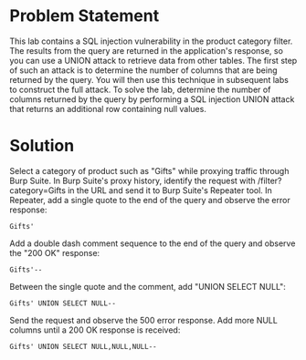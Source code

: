 # Problem Statement

This lab contains a SQL injection vulnerability in the product category filter. The results from the query are returned in the application's response, so you can use a UNION attack to retrieve data from other tables. The first step of such an attack is to determine the number of columns that are being returned by the query. You will then use this technique in subsequent labs to construct the full attack. To solve the lab, determine the number of columns returned by the query by performing a SQL injection UNION attack that returns an additional row containing null values. 

# Solution

Select a category of product such as "Gifts" while proxying traffic through Burp Suite. In Burp Suite's proxy history, identify the request with /filter?category=Gifts in the URL and send it to Burp Suite's Repeater tool. In Repeater, add a single quote to the end of the query and observe the error response:

```
Gifts' 
```

Add a double dash comment sequence to the end of the query and observe the "200 OK" response:

```
Gifts'--
```

Between the single quote and the comment, add "UNION SELECT NULL":

```
Gifts' UNION SELECT NULL--
```

Send the request and observe the 500 error response. Add more NULL columns until a 200 OK response is received:

```
Gifts' UNION SELECT NULL,NULL,NULL--
```
